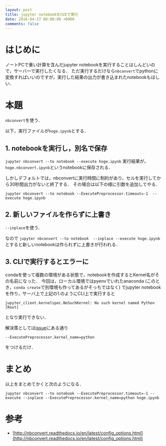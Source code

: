 ```yaml
---
layout: post
title: jupyter notebookをCUIで実行
date: 2016-04-27 00:00:00 +0900
comments: false
---
```


# はじめに

ノートPCで重い計算を含んだjupyter notebookを実行することはしんどいので，サーバーで実行したくなる．
ただ実行するだけなら`nbconvert`でpythonに変換すればいいのですが，実行した結果の出力が書き込まれたnotebookもほしい．

# 本題

`nbconvert`を使う．

以下，実行ファイルが`hoge.ipynb`とする．

## 1. notebookを実行し，別名で保存

`jupyter nbconvert --to notebook --execute hoge.ipynb`
実行結果が，`hoge.nbconvert.ipynb`というnotebookに保存される．

しかしデフォルトでは，nbconvertに実行時間に制約があり，セルを実行してから30秒間出力がないと終了する．
その場合は以下の様に引数を追加してやる．


`jupyter nbconvert --to notebook --ExecutePreprocessor.timeout=-1  --execute hoge.ipynb`


## 2. 新しいファイルを作らずに上書き

`--inplace`を使う．

なので
`jupyter nbconvert --to notebook  --inplace --execute hoge.ipynb`
とすると新しいnotebookは作られずに上書きが行われる．

## 3. CLIで実行するとエラーに

condaを使って複数の環境がある状態で，notebookを作成するとKernel名がその名前になった．
今回は，ローカル環境ではpyenvでいれたanaconda (このとき，`conda create`で別環境も作ってあるがそっちではなく) でjupyter notebookを作り，サーバ上で上記の1.のようにCLI上で実行すると

`jupyter_client.kernelspec.NoSuchKernel: No such kernel named Python [Root]`

となり実行できない．


解決策としては[issue](https://github.com/ContinuumIO/anaconda-issues/issues/877#issuecomment-230520226)にある通り

`--ExecutePreprocessor.kernel_name=python`

をつけるだけ．

# まとめ

以上をまとめてかくと次のようになる．

`jupyter nbconvert --to notebook --ExecutePreprocessor.timeout=-1 --execute --inplace --ExecutePreprocessor.kernel_name=python hoge.ipynb`

# 参考

- [http://nbconvert.readthedocs.io/en/latest/config_options.html](http://nbconvert.readthedocs.io/en/latest/config_options.html)
